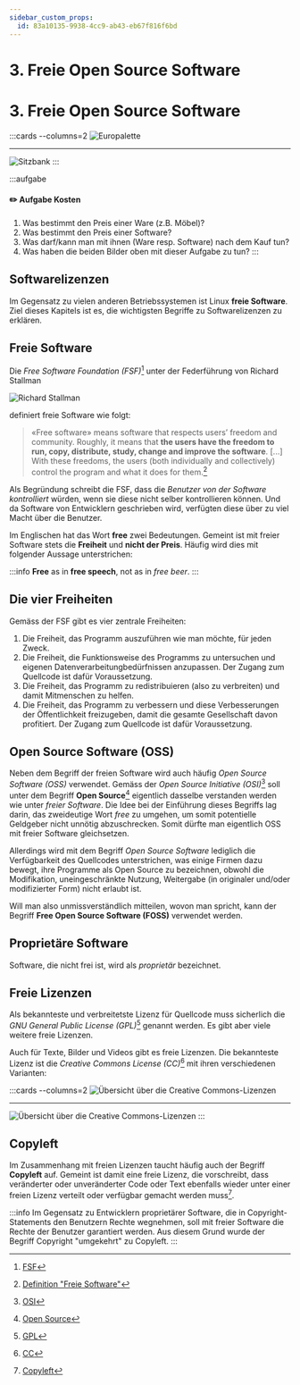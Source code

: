 ```yaml
---
sidebar_custom_props:
  id: 83a10135-9938-4cc9-ab43-eb67f816f6bd
---
```


# 3. Freie Open Source Software

# 3. Freie Open Source Software

:::cards --columns=2
![Europalette](images/03-palette.jpg)
***
![Sitzbank](images/03-bench.jpg)
:::

:::aufgabe
#### ✏️ Aufgabe Kosten
1. Was bestimmt den Preis einer Ware (z.B. Möbel)?
2. Was bestimmt den Preis einer Software?
3. Was darf/kann man mit ihnen (Ware resp. Software) nach dem Kauf tun?
4. Was haben die beiden Bilder oben mit dieser Aufgabe zu tun?
:::


## Softwarelizenzen
Im Gegensatz zu vielen anderen Betriebssystemen ist Linux **freie Software**. Ziel dieses Kapitels ist es, die wichtigsten Begriffe zu Softwarelizenzen zu erklären.


## Freie Software
Die *Free Software Foundation (FSF)*[^1] unter der Federführung von Richard Stallman

![Richard Stallman](images/03-richard_stallman.jpg)

definiert freie Software wie folgt:

> «Free software» means software that respects users’ freedom and community. Roughly, it means that **the users have the freedom to run, copy, distribute, study, change and improve the software**. [...] With these freedoms, the users (both individually and collectively) control the program and what it does for them.[^2]

Als Begründung schreibt die FSF, dass die *Benutzer von der Software kontrolliert* würden, wenn sie diese nicht selber kontrollieren können. Und da Software von Entwicklern geschrieben wird, verfügten diese über zu viel Macht über die Benutzer.

Im Englischen hat das Wort **free** zwei Bedeutungen. Gemeint ist mit freier Software stets die **Freiheit** und
**nicht der Preis**. Häufig wird dies mit folgender Aussage unterstrichen:

:::info
**Free** as in **free speech**, not as in *free beer*.
:::


## Die vier Freiheiten
Gemäss der FSF gibt es vier zentrale Freiheiten:

1. Die Freiheit, das Programm auszuführen wie man möchte, für jeden Zweck.
2. Die Freiheit, die Funktionsweise des Programms zu untersuchen und eigenen Datenverarbeitungbedürfnissen anzupassen. Der Zugang zum Quellcode ist dafür Voraussetzung.
3. Die Freiheit, das Programm zu redistribuieren (also zu verbreiten) und damit Mitmenschen zu helfen.
4. Die Freiheit, das Programm zu verbessern und diese Verbesserungen der Öffentlichkeit freizugeben, damit die gesamte Gesellschaft davon profitiert. Der Zugang zum Quellcode ist dafür Voraussetzung.


## Open Source Software (OSS)
Neben dem Begriff der freien Software wird auch häufig *Open Source Software (OSS)* verwendet. Gemäss der *Open Source Initiative (OSI)*[^3] soll unter dem Begriff **Open Source**[^4] eigentlich dasselbe verstanden werden wie unter *freier Software*. Die Idee bei der Einführung dieses Begriffs lag darin, das zweideutige Wort *free* zu umgehen, um somit potentielle Geldgeber nicht unnötig abzuschrecken. Somit dürfte man eigentlich OSS mit freier Software gleichsetzen.

Allerdings wird mit dem Begriff *Open Source Software* lediglich die Verfügbarkeit des Quellcodes unterstrichen, was einige Firmen dazu bewegt, ihre Programme als Open Source zu bezeichnen, obwohl die Modifikation, uneingeschränkte Nutzung, Weitergabe (in originaler und/oder modifizierter Form) nicht erlaubt ist.

Will man also unmissverständlich mitteilen, wovon man spricht, kann der Begriff **Free Open Source Software (FOSS)** verwendet werden.


## Proprietäre Software
Software, die nicht frei ist, wird als *proprietär* bezeichnet.


## Freie Lizenzen
Als bekannteste und verbreitetste Lizenz für Quellcode muss sicherlich die *GNU General Public License (GPL)*[^5] genannt werden. Es gibt aber viele weitere freie Lizenzen.

Auch für Texte, Bilder und Videos gibt es freie Lizenzen. Die bekannteste Lizenz ist die *Creative Commons License (CC)*[^6] mit ihren verschiedenen Varianten:

:::cards --columns=2
![Übersicht über die Creative Commons-Lizenzen](images/03-creative-commons-overview.svg)
***
![Übersicht über die Creative Commons-Lizenzen](images/03-creative-commons-overview2.png)
:::


## Copyleft
Im Zusammenhang mit freien Lizenzen taucht häufig auch der Begriff **Copyleft** auf. Gemeint ist damit eine freie Lizenz, die vorschreibt, dass veränderter oder unveränderter Code oder Text ebenfalls wieder unter einer freien Lizenz verteilt oder verfügbar gemacht werden muss[^7].

:::info
Im Gegensatz zu Entwicklern proprietärer Software, die in Copyright-Statements den Benutzern Rechte wegnehmen, soll mit freier Software die Rechte der Benutzer garantiert werden. Aus diesem Grund wurde der Begriff Copyright "umgekehrt" zu Copyleft.
:::

[^1]: [FSF](https://fsf.org/)
[^2]: [Definition "Freie Software"](https://www.gnu.org/philosophy/free-sw.html)
[^3]: [OSI](https://www.opensource.org/)
[^4]: [Open Source](https://www.opensource.org/docs/osd)
[^5]: [GPL](https://www.gnu.org/copyleft/gpl.html)
[^6]: [CC](https://creativecommons.org/licenses/)
[^7]: [Copyleft](https://www.gnu.org/copyleft/copyleft.html)
